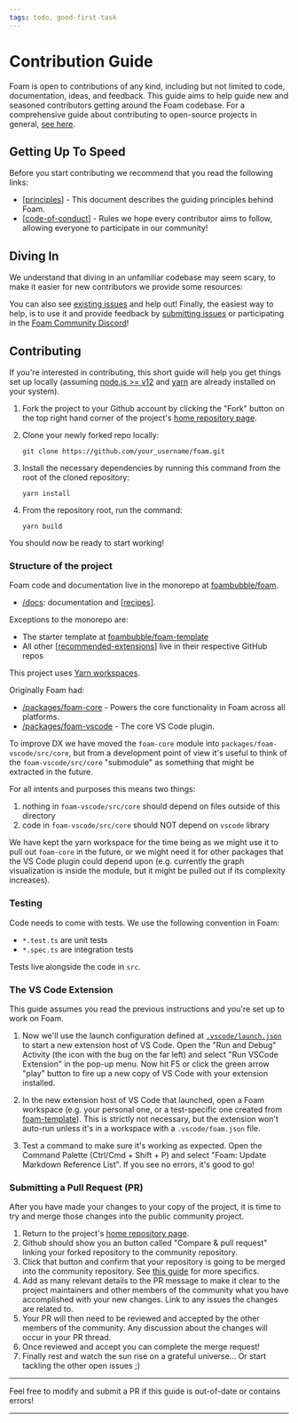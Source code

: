 ```yaml
---
tags: todo, good-first-task
---
```

# Contribution Guide

Foam is open to contributions of any kind, including but not limited to code, documentation, ideas, and feedback.
This guide aims to help guide new and seasoned contributors getting around the Foam codebase. For a comprehensive guide about contributing to open-source projects in general, [see here](https://sqldbawithabeard.com/2019/11/29/how-to-fork-a-github-repository-and-contribute-to-an-open-source-project/).

## Getting Up To Speed

Before you start contributing we recommend that you read the following links:

- [[principles]] - This document describes the guiding principles behind Foam.
- [[code-of-conduct]] - Rules we hope every contributor aims to follow, allowing everyone to participate in our community!

## Diving In

We understand that diving in an unfamiliar codebase may seem scary,
to make it easier for new contributors we provide some resources:

You can also see [existing issues](https://github.com/foambubble/foam/issues) and help out!
Finally, the easiest way to help, is to use it and provide feedback by [submitting issues](https://github.com/foambubble/foam/issues/new/choose) or participating in the [Foam Community Discord](https://foambubble.github.io/join-discord/g)!

## Contributing

If you're interested in contributing, this short guide will help you get things set up locally (assuming [node.js >= v12](https://nodejs.org/) and [yarn](https://yarnpkg.com/) are already installed on your system).

1. Fork the project to your Github account by clicking the "Fork" button on the top right hand corner of the project's [home repository page](https://github.com/foambubble/foam).
2. Clone your newly forked repo locally:

   `git clone https://github.com/your_username/foam.git`

3. Install the necessary dependencies by running this command from the root of the cloned repository:

   `yarn install`

4. From the repository root, run the command:

   `yarn build`

You should now be ready to start working!

### Structure of the project

Foam code and documentation live in the monorepo at [foambubble/foam](https://github.com/foambubble/foam/).

- [/docs](https://github.com/foambubble/foam/tree/master/docs): documentation and [[recipes]].

Exceptions to the monorepo are:

- The starter template at [foambubble/foam-template](https://github.com/foambubble/)
- All other [[recommended-extensions]] live in their respective GitHub repos

This project uses [Yarn workspaces](https://classic.yarnpkg.com/en/docs/workspaces/). 

Originally Foam had:

- [/packages/foam-core](https://github.com/foambubble/foam/tree/ee7a8919761f168d3931079adf21c5ad4d63db59/packages/foam-core) - Powers the core functionality in Foam across all platforms.
- [/packages/foam-vscode](https://github.com/foambubble/foam/tree/master/packages/foam-vscode) - The core VS Code plugin.

To improve DX we have moved the `foam-core` module into `packages/foam-vscode/src/core`, but from a development point of view it's useful to think of the `foam-vscode/src/core` "submodule" as something that might be extracted in the future.

For all intents and purposes this means two things:

1. nothing in `foam-vscode/src/core` should depend on files outside of this directory
2. code in `foam-vscode/src/core` should NOT depend on `vscode` library

We have kept the yarn workspace for the time being as we might use it to pull out `foam-core` in the future, or we might need it for other packages that the VS Code plugin could depend upon (e.g. currently the graph visualization is inside the module, but it might be pulled out if its complexity increases).

### Testing

Code needs to come with tests.
We use the following convention in Foam:

- `*.test.ts` are unit tests
- `*.spec.ts` are integration tests

Tests live alongside the code in `src`.

### The VS Code Extension

This guide assumes you read the previous instructions and you're set up to work on Foam.

1. Now we'll use the launch configuration defined at [`.vscode/launch.json`](https://github.com/foambubble/foam/blob/master/.vscode/launch.json) to start a new extension host of VS Code. Open the "Run and Debug" Activity (the icon with the bug on the far left) and select "Run VSCode Extension" in the pop-up menu. Now hit F5 or click the green arrow "play" button to fire up a new copy of VS Code with your extension installed.

2. In the new extension host of VS Code that launched, open a Foam workspace (e.g. your personal one, or a test-specific one created from [foam-template](https://github.com/foambubble/foam-template)). This is strictly not necessary, but the extension won't auto-run unless it's in a workspace with a `.vscode/foam.json` file.

3. Test a command to make sure it's working as expected. Open the Command Palette (Ctrl/Cmd + Shift + P) and select "Foam: Update Markdown Reference List". If you see no errors, it's good to go!

### Submitting a Pull Request (PR)

After you have made your changes to your copy of the project, it is time to try and merge those changes into the public community project.

1. Return to the project's [home repository page](https://github.com/foambubble/foam).
2. Github should show you an button called "Compare & pull request" linking your forked repository to the community repository.
3. Click that button and confirm that your repository is going to be merged into the community repository. See [this guide](https://sqldbawithabeard.com/2019/11/29/how-to-fork-a-github-repository-and-contribute-to-an-open-source-project/) for more specifics.
4. Add as many relevant details to the PR message to make it clear to the project maintainers and other members of the community what you have accomplished with your new changes. Link to any issues the changes are related to.
5. Your PR will then need to be reviewed and accepted by the other members of the community. Any discussion about the changes will occur in your PR thread.
6. Once reviewed and accept you can complete the merge request!
7. Finally rest and watch the sun rise on a grateful universe... Or start tackling the other open issues ;)

---

Feel free to modify and submit a PR if this guide is out-of-date or contains errors!

---

[//begin]: # "Autogenerated link references for markdown compatibility"
[principles]: ../principles.md "Principles"
[code-of-conduct]: code-of-conduct.md "Code of Conduct"
[recipes]: ../user/recipes/recipes.md "Recipes"
[recommended-extensions]: ../user/getting-started/recommended-extensions.md "Recommended Extensions"
[//end]: # "Autogenerated link references"
